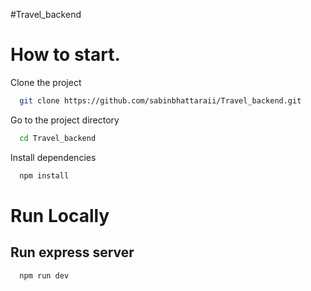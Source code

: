#Travel_backend
# How to start.






Clone the project

```bash
  git clone https://github.com/sabinbhattaraii/Travel_backend.git
```

Go to the project directory

```bash
  cd Travel_backend
```

Install dependencies

```bash
  npm install
```
# Run Locally

## Run express server
```bash
  npm run dev
